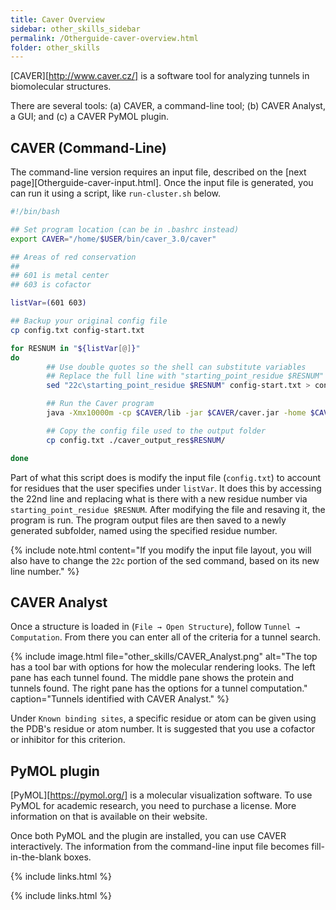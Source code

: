 ```yaml
---
title: Caver Overview
sidebar: other_skills_sidebar
permalink: /Otherguide-caver-overview.html
folder: other_skills
---
```


<!-- <link rel="stylesheet" href="css/theme-blue.css"> -->

[CAVER][http://www.caver.cz/] is a software tool for analyzing tunnels in
biomolecular structures.

There are several tools: (a) CAVER, a command-line tool; (b) CAVER Analyst,
a GUI; and (c) a CAVER PyMOL plugin.

## CAVER (Command-Line)

The command-line version requires an input file, described on the
[next page][Otherguide-caver-input.html]. Once the input file is generated,
you can run it using a script, like `run-cluster.sh` below.

```bash
#!/bin/bash

## Set program location (can be in .bashrc instead)
export CAVER="/home/$USER/bin/caver_3.0/caver"

## Areas of red conservation
##
## 601 is metal center
## 603 is cofactor

listVar=(601 603)

## Backup your original config file
cp config.txt config-start.txt

for RESNUM in "${listVar[@]}"
do
        ## Use double quotes so the shell can substitute variables
        ## Replace the full line with "starting_point_residue $RESNUM"
        sed "22c\starting_point_residue $RESNUM" config-start.txt > config.txt

        ## Run the Caver program
        java -Xmx10000m -cp $CAVER/lib -jar $CAVER/caver.jar -home $CAVER -pdb ./ -conf ./config.txt -out ./caver_output_res$RESNUM

        ## Copy the config file used to the output folder
        cp config.txt ./caver_output_res$RESNUM/

done
```

Part of what this script does is modify the input file (`config.txt`) to
account for residues that the user specifies under `listVar`. It does this
by accessing the 22nd line and replacing what is there with a new residue
number via `starting_point_residue $RESNUM`. After modifying the file and
resaving it, the program is run. The program output files are then saved to a
newly generated subfolder, named using the specified residue number.

{% include note.html content="If you modify the input file layout, you will
also have to change the `22c` portion of the sed command, based on its new
line number." %}

## CAVER Analyst
Once a structure is loaded in (<code>File &rarr; Open Structure</code>),
follow <code>Tunnel &rarr; Computation</code>. From there you can enter all
of the criteria for a tunnel search.

{% include image.html file="other_skills/CAVER_Analyst.png"
alt="The top has a tool bar with options for how the molecular rendering looks.
The left pane has each tunnel found. The middle pane shows the protein and
tunnels found. The right pane has the options for a tunnel computation."
caption="Tunnels identified with CAVER Analyst." %}

Under `Known binding sites`, a specific residue or atom can be given
using the PDB's residue or atom number. It is suggested that you use a cofactor
or inhibitor for this criterion.

## PyMOL plugin

[PyMOL][https://pymol.org/] is a molecular visualization software.
To use PyMOL for academic research, you need to purchase a license. More
information on that is available on their website.

Once both PyMOL and the plugin are installed, you can use CAVER interactively.
The information from the command-line input file becomes fill-in-the-blank
boxes.

{% include links.html %}

{% include links.html %}
